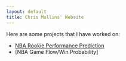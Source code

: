 ```yaml
---
layout: default
title: Chris Mullins' Website
---
```


Here are some projects that I have worked on:
  - [NBA Rookie Performance Prediction](rookie_predict/index.html)
  - [NBA Game Flow/Win Probability] 
